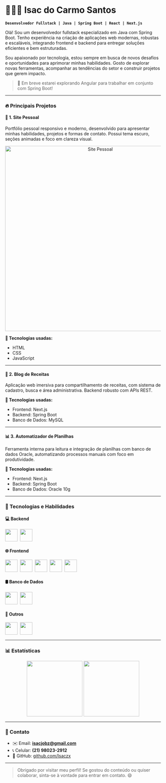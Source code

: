 # 👨🏻‍💻 Isac do Carmo Santos

**`Desenvolvedor Fullstack | Java | Spring Boot | React | Next.js`**

Olá! Sou um desenvolvedor fullstack especializado em Java com Spring Boot. Tenho experiência na criação de aplicações web modernas, robustas e escaláveis, integrando frontend e backend para entregar soluções eficientes e bem estruturadas.

Sou apaixonado por tecnologia, estou sempre em busca de novos desafios e oportunidades para aprimorar minhas habilidades. Gosto de explorar novas ferramentas, acompanhar as tendências do setor e construir projetos que gerem impacto.

> 🚀 Em breve estarei explorando Angular para trabalhar em conjunto com Spring Boot!

---

### 🔥 Principais Projetos

#### 🚀 1. Site Pessoal

Portfólio pessoal responsivo e moderno, desenvolvido para apresentar minhas habilidades, projetos e formas de contato. Possui tema escuro, seções animadas e foco em clareza visual.

<p align="center">
  <a href="https://isac-c-s.github.io/Portfolio-Pessoal/" target="_blank">
    <img src="https://raw.githubusercontent.com/Isaczx/Isaczx/main/site%20pessoal.png" alt="Site Pessoal" width="600px">
  </a>
</p>

**🧰 Tecnologias usadas:**
- HTML  
- CSS  
- JavaScript


---

#### 🍲 2. Blog de Receitas
Aplicação web imersiva para compartilhamento de receitas, com sistema de cadastro, busca e área administrativa. Backend robusto com APIs REST.

**🧰 Tecnologias usadas:**
- Frontend: Next.js
- Backend: Spring Boot
- Banco de Dados: MySQL

---

#### 📊 3. Automatizador de Planilhas
Ferramenta interna para leitura e integração de planilhas com banco de dados Oracle, automatizando processos manuais com foco em produtividade.

**🧰 Tecnologias usadas:**
- Frontend: Next.js
- Backend: Spring Boot
- Banco de Dados: Oracle 10g

---

### 🤖 Tecnologias e Habilidades

#### 💻 Backend  
<img src="https://cdn.jsdelivr.net/gh/devicons/devicon@latest/icons/java/java-original.svg" width="40" height="40" />&nbsp;
<img src="https://cdn.jsdelivr.net/gh/devicons/devicon@latest/icons/spring/spring-original.svg" width="40" height="40" />

#### 🌐 Frontend  
<img src="https://cdn.jsdelivr.net/gh/devicons/devicon@latest/icons/html5/html5-original.svg" width="40" height="40" />&nbsp;
<img src="https://cdn.jsdelivr.net/gh/devicons/devicon@latest/icons/css3/css3-original.svg" width="40" height="40" />&nbsp;
<img src="https://cdn.jsdelivr.net/gh/devicons/devicon@latest/icons/javascript/javascript-original.svg" width="40" height="40" />&nbsp;
<img src="https://cdn.jsdelivr.net/gh/devicons/devicon@latest/icons/react/react-original.svg" width="40" height="40" />&nbsp;
<img src="https://cdn.jsdelivr.net/gh/devicons/devicon@latest/icons/nextjs/nextjs-original.svg" width="40" height="40" />

#### 🛢️ Banco de Dados  
<img src="https://cdn.jsdelivr.net/gh/devicons/devicon@latest/icons/mysql/mysql-original.svg" width="40" height="40" />&nbsp;
<img src="https://cdn.jsdelivr.net/gh/devicons/devicon@latest/icons/oracle/oracle-original.svg" width="40" height="40" />

#### 🔧 Outros  
<img src="https://cdn.jsdelivr.net/gh/devicons/devicon@latest/icons/git/git-original.svg" width="40" height="40" />&nbsp;
<img src="https://cdn.jsdelivr.net/gh/devicons/devicon@latest/icons/python/python-original.svg" width="40" height="40" />

---

### 📊 Estatísticas

<div align="center">
  <img 
    src="https://github-readme-stats.vercel.app/api?username=Isaczx&show_icons=true&theme=tokyonight&include_all_commits=true&locale=pt-br" 
    height="180"
  />
  <img 
    src="https://github-readme-stats.vercel.app/api/top-langs/?username=Isaczx&theme=tokyonight&layout=compact&custom_title=Tecnologias&langs_count=9" 
    height="180"
  />
</div>

---

### 📩 Contato

- ✉️ Email: **isacjobz@gmail.com**  
- 📞 Celular: **(21) 98023-2912**  
- 🚀 GitHub: [github.com/Isaczx](https://github.com/Isaczx)

---

> Obrigado por visitar meu perfil! Se gostou do conteúdo ou quiser colaborar, sinta-se à vontade para entrar em contato. 😄
